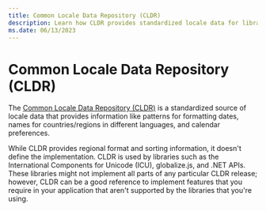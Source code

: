 ```yaml
---
title: Common Locale Data Repository (CLDR)
description: Learn how CLDR provides standardized locale data for libraries like ICU, globalize.js, and .NET APIs.
ms.date: 06/13/2023
---
```


# Common Locale Data Repository (CLDR)

The [Common Locale Data Repository (CLDR)](http://cldr.unicode.org) is a standardized source of locale data that provides information like patterns for formatting dates, names for countries/regions in different languages, and calendar preferences.

While CLDR provides regional format and sorting information, it doesn't define the implementation. CLDR is used by libraries such as the International Components for Unicode (ICU), globalize.js, and .NET APIs. These libraries might not implement all parts of any particular CLDR release; however, CLDR can be a good reference to implement features that you require in your application that aren't supported by the libraries that you're using.
